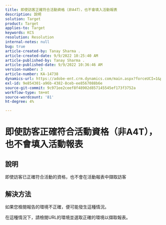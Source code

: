 ```yaml
---
title: 即使訪客正確符合活動資格（非A4T），也不會填入活動報表
description: 說明
solution: Target
product: Target
applies-to: Target
keywords: KCS
resolution: Resolution
internal-notes: null
bug: true
article-created-by: Tanay Sharma .
article-created-date: 9/9/2022 10:25:40 AM
article-published-by: Tanay Sharma .
article-published-date: 9/9/2022 10:36:46 AM
version-number: 3
article-number: KA-14738
dynamics-url: https://adobe-ent.crm.dynamics.com/main.aspx?forceUCI=1&pagetype=entityrecord&etn=knowledgearticle&id=20c1b4bc-2930-ed11-9db1-002248086735
exl-id: 9e854301-a96b-4382-8ceb-ee8567088b6e
source-git-commit: 9c971ee2ceef8f48902d857145545ef173f3752a
workflow-type: tm+mt
source-wordcount: '81'
ht-degree: 4%

---
```


# 即使訪客正確符合活動資格（非A4T），也不會填入活動報表

## 說明


即使訪客已正確符合活動的資格，也不會在活動報表中擷取訪客


## 解決方法


如果您檢閱報告的環境不正確，便可能發生這種情況。



在這種情況下，請檢閱URL的環境並選取正確的環境以擷取報表。
